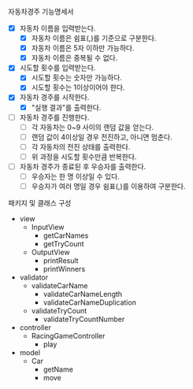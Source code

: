 자동차경주 기능명세서

- [x] 자동차 이름을 입력받는다.
    - [x] 자동차 이름은 쉼표(,)를 기준으로 구분한다.
    - [x] 자동차 이름은 5자 이하만 가능하다.
    - [x] 자동차 이름은 중복될 수 없다.
- [x] 시도할 횟수를 입력받는다.
    - [x] 시도할 횟수는 숫자만 가능하다.
    - [x] 시도할 횟수는 1이상이어야 한다.
- [x] 자동차 경주를 시작한다.
    - [x] "실행 결과"를 출력한다.
- [ ] 자동차 경주를 진행한다.
    - [ ] 각 자동차는 0~9 사이의 랜덤 값을 얻는다.
    - [ ] 랜덤 값이 4이상일 경우 전진하고, 아니면 멈춘다.
    - [ ] 각 자동차의 전진 상태를 출력한다.
    - [ ] 위 과정을 시도할 횟수만큼 반복한다.
- [ ] 자동차 경주가 종료된 후 우승자를 출력한다.
    - [ ] 우승자는 한 명 이상일 수 있다.
    - [ ] 우승자가 여러 명일 경우 쉼표(,)를 이용하여 구분한다.

패키지 및 클래스 구성

- view
    - InputView
        - getCarNames
        - getTryCount
    - OutputView
        - printResult
        - printWinners
- validator
    - validateCarName
        - validateCarNameLength
        - validateCarNameDuplication
    - validateTryCount
        - validateTryCountNumber
- controller
    - RacingGameController
        - play
- model
    - Car
        - getName
        - move